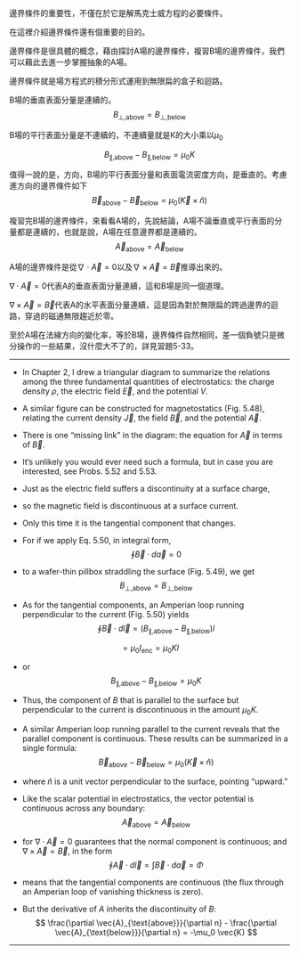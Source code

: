 
邊界條件的重要性，不僅在於它是解馬克士威方程的必要條件。

在這裡介紹邊界條件還有個重要的目的。

邊界條件是很具體的概念，藉由探討A場的邊界條件，複習B場的邊界條件，我們可以藉此去進一步掌握抽象的A場。

邊界條件就是場方程式的積分形式運用到無限扁的盒子和迴路。

B場的垂直表面分量是連續的。
$$
B_{\perp,\text{above}} = B_{\perp,\text{below}}
$$

B場的平行表面分量是不連續的，不連續量就是K的大小乘以$\mu_0$

$$
B_{\parallel,\text{above}} - B_{\parallel,\text{below}} = \mu_0K
$$

值得一說的是，方向，B場的平行表面分量和表面電流密度方向，是垂直的。考慮進方向的邊界條件如下
$$
\vec{B}_{\text{above}} - \vec{B}_{\text{below}} = \mu_0 ( \vec{K} \times \hat{n} )
$$

複習完B場的邊界條件，來看看A場的，先說結論，A場不論垂直或平行表面的分量都是連續的，也就是說，A場在任意邊界都是連續的。
$$
\vec{A}_{\text{above}} = \vec{A}_{\text{below}}
$$

A場的邊界條件是從$\nabla\cdot\vec{A}=0$以及$\nabla\times\vec{A}=\vec{B}$推導出來的。

$\nabla\cdot\vec{A}=0$代表A的垂直表面分量連續，這和B場是同一個道理。

$\nabla\times\vec{A}=\vec{B}$代表A的水平表面分量連續，這是因為對於無限扁的跨過邊界的迴路，穿過的磁通無限趨近於零。

至於A場在法線方向的變化率，等於B場，邊界條件自然相同，差一個負號只是微分操作的一些結果，沒什麼大不了的，詳見習題5-33。

---

- In Chapter 2, I drew a triangular diagram to summarize the relations among the three fundamental quantities of electrostatics: the charge density $\rho$, the electric field $\vec{E}$, and the potential $V$. 
- A similar figure can be constructed for magnetostatics (Fig. 5.48), relating the current density $\vec{J}$, the field $\vec{B}$, and the potential $\vec{A}$. 
- There is one “missing link” in the diagram: the equation for $\vec{A}$ in terms of $\vec{B}$. 
- It’s unlikely you would ever need such a formula, but in case you are interested, see Probs. 5.52 and 5.53.  
- Just as the electric field suffers a discontinuity at a surface charge, 
- so the magnetic field is discontinuous at a surface current. 
- Only this time it is the tangential component that changes. 
- For if we apply Eq. 5.50, in integral form,
$$
\oint \vec{B} \cdot d\vec{a} = 0
$$

- to a wafer-thin pillbox straddling the surface (Fig. 5.49), we get  
$$
B_{\perp,\text{above}} = B_{\perp,\text{below}} \tag{5.74}
$$

- As for the tangential components, an Amperian loop running perpendicular to the current (Fig. 5.50) yields  
$$
\oint \vec{B} \cdot d\vec{l} = (B_{\parallel,\text{above}} - B_{\parallel,\text{below}}) l
$$

$$
= \mu_0 I_{\text{enc}} = \mu_0 K l
$$

- or  
$$
B_{\parallel,\text{above}} - B_{\parallel,\text{below}} = \mu_0 K  \tag{5.75}
$$

- Thus, the component of $B$ that is parallel to the surface but perpendicular to the current is discontinuous in the amount $\mu_0 K$. 
- A similar Amperian loop running parallel to the current reveals that the parallel component is continuous. These results can be summarized in a single formula:  
$$
\vec{B}_{\text{above}} - \vec{B}_{\text{below}} = \mu_0 ( \vec{K} \times \hat{n} ) \tag{5.76}
$$

- where $\hat{n}$ is a unit vector perpendicular to the surface, pointing “upward.”  
- Like the scalar potential in electrostatics, the vector potential is continuous across any boundary:  
$$
\vec{A}_{\text{above}} = \vec{A}_{\text{below}} \tag{5.77}
$$

- for $\nabla \cdot \vec{A} = 0$ guarantees that the normal component is continuous; and $\nabla \times \vec{A} = \vec{B}$, in the form  
$$
\oint \vec{A} \cdot d\vec{l} = \int \vec{B} \cdot d\vec{a} = \Phi
$$

- means that the tangential components are continuous (the flux through an Amperian loop of vanishing thickness is zero). 
- But the derivative of $A$ inherits the discontinuity of $B$:  
$$
\frac{\partial \vec{A}_{\text{above}}}{\partial n} - \frac{\partial \vec{A}_{\text{below}}}{\partial n} = -\mu_0 \vec{K}
$$

---

